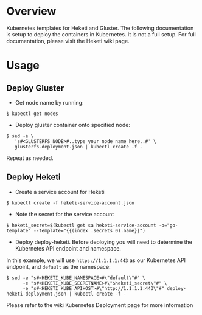 # Overview
Kubernetes templates for Heketi and Gluster. The following documentation is setup
to deploy the containers in Kubernetes.  It is not a full setup.  For full
documentation, please visit the Heketi wiki page.

# Usage

## Deploy Gluster

* Get node name by running:

```
$ kubectl get nodes
```

* Deploy gluster container onto specified node:

```
$ sed -e \
   's#<GLUSTERFS_NODE>#..type your node name here..#' \
   glusterfs-deployment.json | kubectl create -f -
```

Repeat as needed.

## Deploy Heketi

* Create a service account for Heketi

```
$ kubectl create -f heketi-service-account.json
```

* Note the secret for the service account 

```
$ heketi_secret=$(kubectl get sa heketi-service-account -o="go-template" --template="{{(index .secrets 0).name}}")
```

* Deploy deploy-heketi.  Before deploying you will need to determine the Kubernetes API endpoint and namespace.

In this example, we will use `https://1.1.1.1:443` as our Kubernetes API endpoint, and `default` as the namespace:

```
$ sed -e "s#<HEKETI_KUBE_NAMESPACE>#\"default\"#" \
      -e "s#<HEKETI_KUBE_SECRETNAME>#\"$heketi_secret\"#" \
      -e "s#<HEKETI_KUBE_APIHOST>#\"http://1.1.1.1:443\"#" deploy-heketi-deployment.json | kubectl create -f -
```

Please refer to the wiki Kubernetes Deployment page for more information

